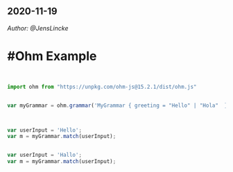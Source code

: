 ## 2020-11-19
*Author: @JensLincke*

# #Ohm Example

```javascript


import ohm from "https://unpkg.com/ohm-js@15.2.1/dist/ohm.js"


var myGrammar = ohm.grammar('MyGrammar { greeting = "Hello" | "Hola"  }');



var userInput = 'Hello';
var m = myGrammar.match(userInput);


var userInput = 'Hallo';
var m = myGrammar.match(userInput);

```